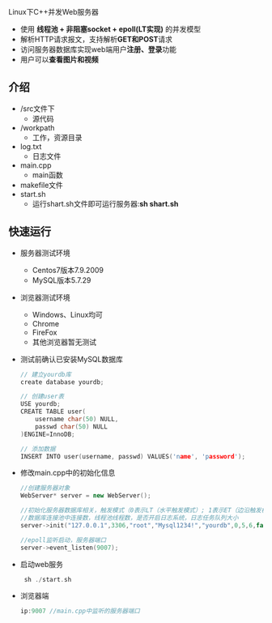 Linux下C++并发Web服务器

* 使用 **线程池 + 非阻塞socket + epoll(LT实现)** 的并发模型
* 解析HTTP请求报文，支持解析**GET和POST**请求
* 访问服务器数据库实现web端用户**注册、登录**功能
* 用户可以**查看图片和视频**


介绍
------------
* /src文件下
    * 源代码
* /workpath
    * 工作，资源目录
* log.txt
    * 日志文件
* main.cpp
    * main函数
* makefile文件
* start.sh
    * 运行shart.sh文件即可运行服务器:**sh shart.sh**

快速运行
------------
* 服务器测试环境
	* Centos7版本7.9.2009
	* MySQL版本5.7.29
* 浏览器测试环境
	* Windows、Linux均可
	* Chrome
	* FireFox
	* 其他浏览器暂无测试
* 测试前确认已安装MySQL数据库

    ```C++
    // 建立yourdb库
    create database yourdb;

    // 创建user表
    USE yourdb;
    CREATE TABLE user(
        username char(50) NULL,
        passwd char(50) NULL
    )ENGINE=InnoDB;

    // 添加数据
    INSERT INTO user(username, passwd) VALUES('name', 'password');
    ```
* 修改main.cpp中的初始化信息

    ```C++
    //创建服务器对象
	WebServer* server = new WebServer();

	//初始化服务器数据库相关，触发模式（0表示LT（水平触发模式）; 1表示ET（边沿触发模式）），
	//数据库连接池中连接数，线程池线程数，是否开启日志系统，日志任务队列大小
	server->init("127.0.0.1",3306,"root","Mysql1234!","yourdb",0,5,6,false,7);

	//epoll监听启动，服务器端口
	server->event_listen(9007);
    ```
* 启动web服务
   ```C++
    sh ./start.sh
   ```
   
* 浏览器端

    ```C++
    ip:9007 //main.cpp中监听的服务器端口
    ```
